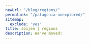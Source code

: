 ```yaml
---
newUrl: "/blog/regions/"
permalink: "/patagonia-unexplored/"
sitemap:
  exclude: 'yes'
title: sóijen | regions
description: We've moved!
---
```

